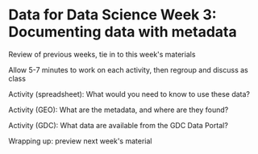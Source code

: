 # Data for Data Science Week 3: Documenting data with metadata

Review of previous weeks, tie in to this week's materials

Allow 5-7 minutes to work on each activity, then regroup and discuss as class

Activity (spreadsheet): What would you need to know to use these data?

Activity (GEO): What are the metadata, and where are they found?

Activity (GDC): What data are available from the GDC Data Portal?

Wrapping up: preview next week's material

